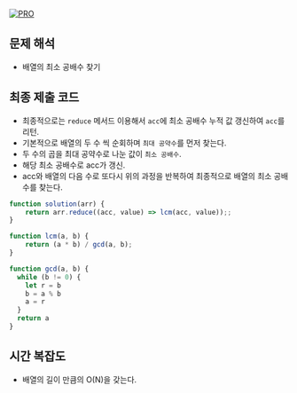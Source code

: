 [![PRO]][Link]

## 문제 해석

-   배열의 최소 공배수 찾기

## 최종 제출 코드

-   최종적으로는 `reduce` 메서드 이용해서 `acc`에 최소 공배수 누적 값 갱신하여 `acc`를 리턴.
-   기본적으로 배열의 두 수 씩 순회하며 `최대 공약수`를 먼저 찾는다.
-   두 수의 곱을 최대 공약수로 나눈 값이 `최소 공배수`.
-   해당 최소 공배수로 acc가 갱신.
-   acc와 배열의 다음 수로 또다시 위의 과정을 반복하여 최종적으로 배열의 최소 공배수를 찾는다.

```js
function solution(arr) {
    return arr.reduce((acc, value) => lcm(acc, value));;
}

function lcm(a, b) {
    return (a * b) / gcd(a, b);
}

function gcd(a, b) {
  while (b != 0) {
    let r = b
    b = a % b
    a = r
  }
  return a
}
```

## 시간 복잡도

- 배열의 길이 만큼의 O(N)을 갖는다.

<!---------------------------------------------------------------------------->

[PRO]: https://github.com/GoSSaChin/algorithm-js/assets/107768516/67c43b52-bc3f-4571-a249-5519021afbb0
[Link]: https://school.programmers.co.kr/learn/courses/30/lessons/12953
